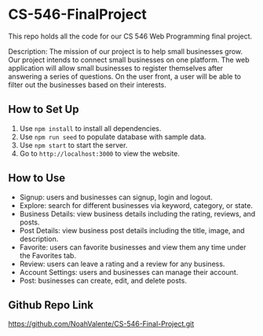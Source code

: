 # CS-546-FinalProject
This repo holds all the code for our CS 546 Web Programming final project.

Description: The mission of our project is to help small businesses grow. Our project intends to connect small businesses on one platform. The web application will allow small businesses to register themselves after answering a series of questions. On the user front, a user will be able to filter out the businesses based on their interests. 

## How to Set Up
1. Use `npm install` to install all dependencies.
2. Use `npm run seed` to populate database with sample data. 
3. Use `npm start` to start the server. 
4. Go to `http://localhost:3000` to view the website.

## How to Use
- Signup: users and businesses can signup, login and logout.
- Explore: search for different businesses via keyword, category, or state.
- Business Details: view business details including the rating, reviews, and posts. 
- Post Details: view business post details including the title, image, and description. 
- Favorite: users can favorite businesses and view them any time under the Favorites tab.
- Review: users can leave a rating and a review for any business. 
- Account Settings: users and businesses can manage their account. 
- Post: businesses can create, edit, and delete posts. 

## Github Repo Link
https://github.com/NoahValente/CS-546-Final-Project.git
